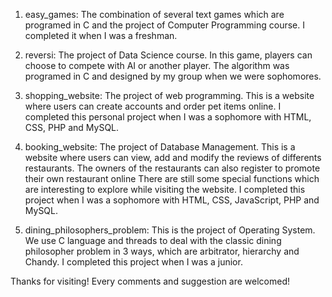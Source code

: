 1. easy_games: 
The combination of several text games which are programed in C and the project of Computer Programming course. 
I completed it when I was a freshman.

2. reversi: 
The project of Data Science course.
In this game, players can choose to compete with AI or another player. 
The algorithm was programed in C and designed by my group when we were sophomores.

3. shopping_website: 
The project of web programming.
This is a website where users can create accounts and order pet items online.
I completed this personal project when I was a sophomore with HTML, CSS, PHP and MySQL.

4. booking_website: 
The project of Database Management.
This is a website where users can view, add and modify the reviews of differents restaurants.
The owners of the restaurants can also register to promote their own restaurant online
There are still some special functions which are interesting to explore while visiting the website.
I completed this project when I was a sophomore with HTML, CSS, JavaScript, PHP and MySQL.

5. dining_philosophers_problem: 
This is the project of Operating System.
We use C language and threads to deal with the classic dining philosopher problem in 3 ways, 
which are arbitrator, hierarchy and Chandy.
I completed this project when I was a junior.

Thanks for visiting! Every comments and suggestion are welcomed!
